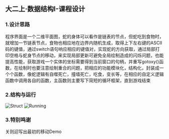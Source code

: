 ## 大二上·数据结构I-课程设计
### 1.设计思路
程序界面是一个二维平面图，蛇的身体可以看作是链表的节点，但蛇吃到食物时，就增加一节链表节点，食物也相应地在边界内随机生成，取得上下左右键的ASCII码的键值，通过switch语句响应相应的键值对，实现蛇的方向获取，通过局部打印空格与蛇身节点的移动，来实现局部更新可避免全局绘制造成的闪烁问题，也能提高性能，获取游戏一个实体的坐标需要得到当前窗口的句柄，并重写gotoxy()函数，在绘制时也要注意绘制重合的问题，把相应的功能模块化，结构化，封装成一个个函数，像蛇逻辑有自噬死亡，撞墙死亡，吃食，变长等，在相应的自定义逻辑函数中调用各自的函数，主函数则主要写下简短的循环框架，直到游戏结束

### 2.结构与运行
![Struct](https://github.com/Setihex/DataStruct-Practicum-Snake/blob/master/Img/Struct.png)
![Running](https://github.com/Setihex/DataStruct-Practicum-Snake/blob/master/Img/Running.png)
### 3.特别鸣谢
  关则迎写出最初的移动Demo
